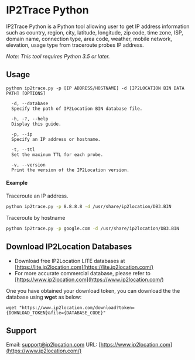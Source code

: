 # IP2Trace Python

IP2Trace Python is a Python tool allowing user to get IP address information such as country, region, city, latitude, longitude, zip code, time zone, ISP, domain name, connection type, area code, weather, mobile network, elevation, usage type from traceroute probes IP address.

*Note: This tool requires Python 3.5 or later.*

## Usage

```
python ip2trace.py -p [IP ADDRESS/HOSTNAME] -d [IP2LOCATION BIN DATA PATH] [OPTIONS]

  -d, --database
  Specify the path of IP2Location BIN database file.

  -h, -?, --help
  Display this guide.

  -p, --ip
  Specify an IP address or hostname.

  -t, --ttl
  Set the maxinum TTL for each probe.

  -v, --version
  Print the version of the IP2Location version.
```

#### Example

Traceroute an IP address.

```bash
python ip2trace.py -p 8.8.8.8 -d /usr/share/ip2location/DB3.BIN
```

Traceroute by hostname

```bash
python ip2trace.py -p google.com -d /usr/share/ip2location/DB3.BIN
```

## Download IP2Location Databases

- Download free IP2Location LITE databases at [https://lite.ip2location.com](https://lite.ip2location.com/)
- For more accurate commercial database, please refer to [https://www.ip2location.com](https://www.ip2location.com/)

One you have obtained your download token, you can download the the database using **wget** as below:

```
wget "https://www.ip2location.com/download?token={DOWNLOAD_TOKEN}&file={DATABASE_CODE}"
```

## Support

Email: [support@ip2location.com](mailto:support@ip2location.com)
URL: [https://www.ip2location.com](https://www.ip2location.com/)